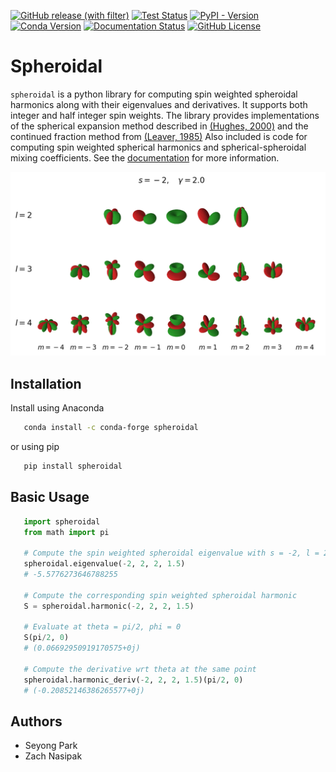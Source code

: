 [![GitHub release (with filter)](https://img.shields.io/github/v/release/syp2001/spheroidal)](https://github.com/syp2001/spheroidal/releases)
[![Test Status](https://github.com/syp2001/spheroidal/actions/workflows/python-package.yml/badge.svg)](https://github.com/syp2001/spheroidal/actions)
[![PyPI - Version](https://img.shields.io/pypi/v/spheroidal)](https://pypi.org/project/spheroidal/)
[![Conda Version](https://img.shields.io/conda/vn/conda-forge/spheroidal.svg)](https://anaconda.org/conda-forge/spheroidal)
[![Documentation Status](https://readthedocs.org/projects/spheroidal/badge/?version=latest)](https://spheroidal.readthedocs.io/en/latest/?badge=latest)
[![GitHub License](https://img.shields.io/github/license/syp2001/spheroidal)](https://github.com/syp2001/spheroidal/blob/main/LICENSE)

# Spheroidal

`spheroidal` is a python library for computing spin weighted spheroidal
harmonics along with their eigenvalues and derivatives. It supports both integer
and half integer spin weights. The library provides implementations of the 
spherical expansion method described in [(Hughes, 2000)](https://journals.aps.org/prd/abstract/10.1103/PhysRevD.61.084004)
and the continued fraction method from [(Leaver, 1985)](https://www.edleaver.com/Misc/EdLeaver/Publications/AnalyticRepresentationForQuasinormalModesOfKerrBlackHoles.pdf)
Also included is code for computing spin weighted spherical harmonics and 
spherical-spheroidal mixing coefficients. See the [documentation](https://spheroidal.readthedocs.io)
for more information.

![](https://raw.githubusercontent.com/syp2001/spheroidal/main/docs/source/images/s%3D-2l%3D2.png)

## Installation

Install using Anaconda

```bash
   conda install -c conda-forge spheroidal
```

or using pip

```bash
   pip install spheroidal
```

## Basic Usage

```python
   import spheroidal
   from math import pi

   # Compute the spin weighted spheroidal eigenvalue with s = -2, l = 2, m = 2, gamma = 1.5
   spheroidal.eigenvalue(-2, 2, 2, 1.5)
   # -5.5776273646788255

   # Compute the corresponding spin weighted spheroidal harmonic
   S = spheroidal.harmonic(-2, 2, 2, 1.5)

   # Evaluate at theta = pi/2, phi = 0
   S(pi/2, 0)
   # (0.06692950919170575+0j)

   # Compute the derivative wrt theta at the same point
   spheroidal.harmonic_deriv(-2, 2, 2, 1.5)(pi/2, 0)
   # (-0.20852146386265577+0j)
```

## Authors

* Seyong Park
* Zach Nasipak